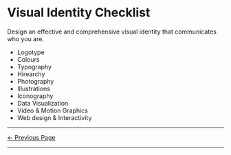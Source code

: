 ﻿# Visual Identity Checklist

Design an effective and comprehensive visual identity that communicates who you are.

- Logotype
- Colours
- Typography
- Hirearchy
- Photography
- Illustrations
- Iconography
- Data Visualization
- Video & Motion Graphics
- Web design & Interactivity

<hr/>

[<- Previous Page](./purpose.html)

<hr/>
